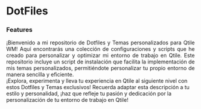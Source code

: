 # DotFiles

### Features
<div style="text-align: justify;">¡Bienvenido a mi repositorio de Dotfiles y Temas personalizados para Qtile WM! 
Aquí encontrarás una colección de configuraciones y scripts que he creado para personalizar y optimizar mi entorno de trabajo en Qtile. 
Este repositorio incluye un script de instalación que facilita la implementación de mis temas personalizados, permitiéndote personalizar tu propio entorno de manera sencilla y eficiente.</div>

<div>¡Explora, experimenta y lleva tu experiencia en Qtile al siguiente nivel con estos Dotfiles y Temas exclusivos! Recuerda adaptar esta descripción a tu estilo y personalidad, ¡haz que refleje tu pasión y dedicación por la personalización de tu entorno de trabajo en Qtile!</div>

